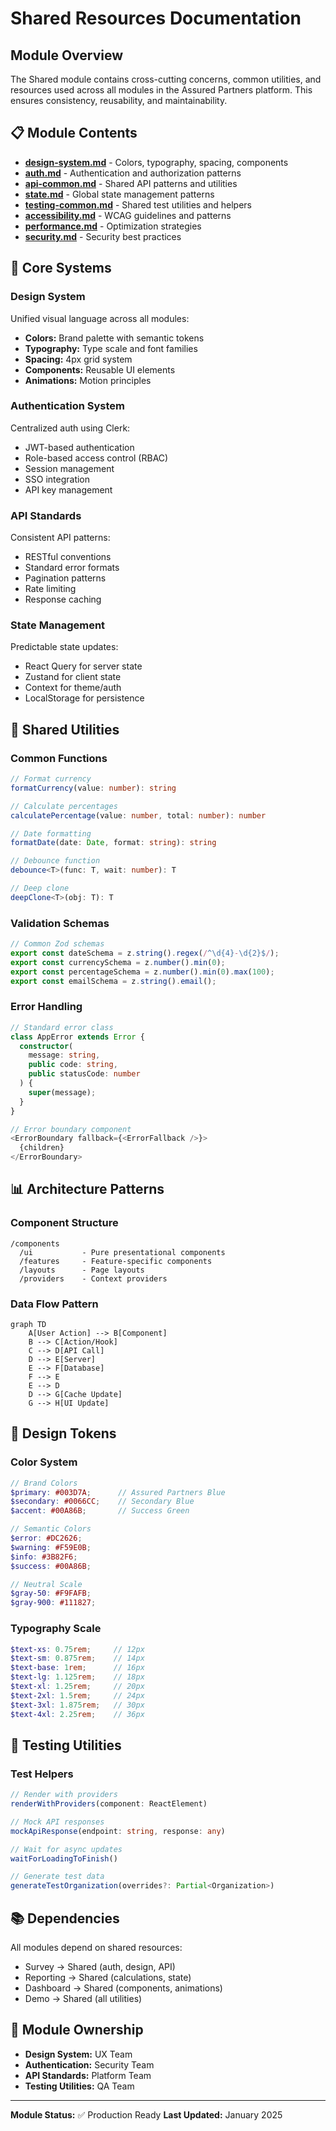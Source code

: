 # Shared Resources Documentation

## Module Overview

The Shared module contains cross-cutting concerns, common utilities, and resources used across all modules in the Assured Partners platform. This ensures consistency, reusability, and maintainability.

## 📋 Module Contents

- **[design-system.md](./design-system.md)** - Colors, typography, spacing, components
- **[auth.md](./auth.md)** - Authentication and authorization patterns
- **[api-common.md](./api-common.md)** - Shared API patterns and utilities
- **[state.md](./state.md)** - Global state management patterns
- **[testing-common.md](./testing-common.md)** - Shared test utilities and helpers
- **[accessibility.md](./accessibility.md)** - WCAG guidelines and patterns
- **[performance.md](./performance.md)** - Optimization strategies
- **[security.md](./security.md)** - Security best practices

## 🎯 Core Systems

### Design System
Unified visual language across all modules:
- **Colors:** Brand palette with semantic tokens
- **Typography:** Type scale and font families
- **Spacing:** 4px grid system
- **Components:** Reusable UI elements
- **Animations:** Motion principles

### Authentication System
Centralized auth using Clerk:
- JWT-based authentication
- Role-based access control (RBAC)
- Session management
- SSO integration
- API key management

### API Standards
Consistent API patterns:
- RESTful conventions
- Standard error formats
- Pagination patterns
- Rate limiting
- Response caching

### State Management
Predictable state updates:
- React Query for server state
- Zustand for client state
- Context for theme/auth
- LocalStorage for persistence

## 🔧 Shared Utilities

### Common Functions
```typescript
// Format currency
formatCurrency(value: number): string

// Calculate percentages
calculatePercentage(value: number, total: number): number

// Date formatting
formatDate(date: Date, format: string): string

// Debounce function
debounce<T>(func: T, wait: number): T

// Deep clone
deepClone<T>(obj: T): T
```

### Validation Schemas
```typescript
// Common Zod schemas
export const dateSchema = z.string().regex(/^\d{4}-\d{2}$/);
export const currencySchema = z.number().min(0);
export const percentageSchema = z.number().min(0).max(100);
export const emailSchema = z.string().email();
```

### Error Handling
```typescript
// Standard error class
class AppError extends Error {
  constructor(
    message: string,
    public code: string,
    public statusCode: number
  ) {
    super(message);
  }
}

// Error boundary component
<ErrorBoundary fallback={<ErrorFallback />}>
  {children}
</ErrorBoundary>
```

## 📊 Architecture Patterns

### Component Structure
```
/components
  /ui           - Pure presentational components
  /features     - Feature-specific components
  /layouts      - Page layouts
  /providers    - Context providers
```

### Data Flow Pattern
```mermaid
graph TD
    A[User Action] --> B[Component]
    B --> C[Action/Hook]
    C --> D[API Call]
    D --> E[Server]
    E --> F[Database]
    F --> E
    E --> D
    D --> G[Cache Update]
    G --> H[UI Update]
```

## 🎨 Design Tokens

### Color System
```scss
// Brand Colors
$primary: #003D7A;      // Assured Partners Blue
$secondary: #0066CC;    // Secondary Blue
$accent: #00A86B;       // Success Green

// Semantic Colors
$error: #DC2626;
$warning: #F59E0B;
$info: #3B82F6;
$success: #00A86B;

// Neutral Scale
$gray-50: #F9FAFB;
$gray-900: #111827;
```

### Typography Scale
```scss
$text-xs: 0.75rem;     // 12px
$text-sm: 0.875rem;    // 14px
$text-base: 1rem;      // 16px
$text-lg: 1.125rem;    // 18px
$text-xl: 1.25rem;     // 20px
$text-2xl: 1.5rem;     // 24px
$text-3xl: 1.875rem;   // 30px
$text-4xl: 2.25rem;    // 36px
```

## 🧪 Testing Utilities

### Test Helpers
```typescript
// Render with providers
renderWithProviders(component: ReactElement)

// Mock API responses
mockApiResponse(endpoint: string, response: any)

// Wait for async updates
waitForLoadingToFinish()

// Generate test data
generateTestOrganization(overrides?: Partial<Organization>)
```

## 📚 Dependencies

All modules depend on shared resources:
- Survey → Shared (auth, design, API)
- Reporting → Shared (calculations, state)
- Dashboard → Shared (components, animations)
- Demo → Shared (all utilities)

## 👥 Module Ownership

- **Design System:** UX Team
- **Authentication:** Security Team
- **API Standards:** Platform Team
- **Testing Utilities:** QA Team

---

**Module Status:** ✅ Production Ready
**Last Updated:** January 2025